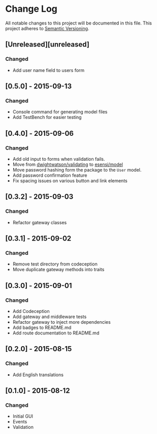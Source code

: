 # Change Log

All notable changes to this project will be documented in this file.
This project adheres to [Semantic Versioning](http://semver.org/).

## [Unreleased][unreleased]
### Changed
- Add user name field to users form

## [0.5.0] - 2015-09-13
### Changed
- Console command for generating model files
- Add TestBench for easier testing

## [0.4.0] - 2015-09-06
### Changed
- Add old input to forms when validation fails.
- Move from [dwightwatson/validating](https://github.com/dwightwatson/validating) to [esensi/model](https://github.com/esensi/model)
- Move password hashing form the package to the ```User``` model.
- Add password confirmation feature
- Fix spacing issues on various button and link elements

## [0.3.2] - 2015-09-03
### Changed
- Refactor gateway classes

## [0.3.1] - 2015-09-02
### Changed
- Remove test directory from codeception
- Move duplicate gateway methods into traits

## [0.3.0] - 2015-09-01
### Changed
- Add Codeception
- Add gateway and middleware tests
- Refactor gateway to inject more dependencies
- Add badges to README.md
- Add route documentation to README.md

## [0.2.0] - 2015-08-15
### Changed
- Add English translations

## [0.1.0] - 2015-08-12
### Changed
- Initial GUI
- Events
- Validation
